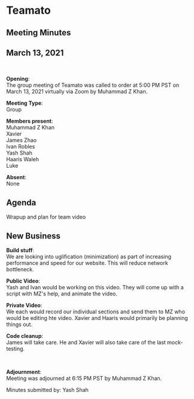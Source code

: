# Teamato

## Meeting Minutes
## March 13, 2021
<br>

**Opening**:  
The group meeting of Teamato was called to order at 5:00 PM PST on March 13, 2021 virtually via Zoom by Muhammad Z Khan.

**Meeting Type**:  
Group

**Members present**:  
Muhammad Z Khan  
Xavier  
James Zhao  
Ivan Robles  
Yash Shah  
Haaris Waleh  
Luke

**Absent**:  
None

## Agenda
Wrapup and plan for team video

## New Business

**Build stuff**:  
We are looking into uglification (minimization) as part of increasing performance and speed for our website. This will reduce network bottleneck.

**Public Video**:  
Yash and Ivan would be working on this video. They will come up with a script with MZ's help, and animate the video.

**Private Video**:  
We each would record our individual sections and send them to MZ who would be editing hte video. Xavier and Haaris would primarily be planning things out.

**Code cleanup**:  
James will take care. He and Xavier will also take care of the last mock-testing.

<br>

**Adjournment**:  
Meeting was adjourned at 6:15 PM PST by Muhammad Z Khan.

Minutes submitted by: Yash Shah